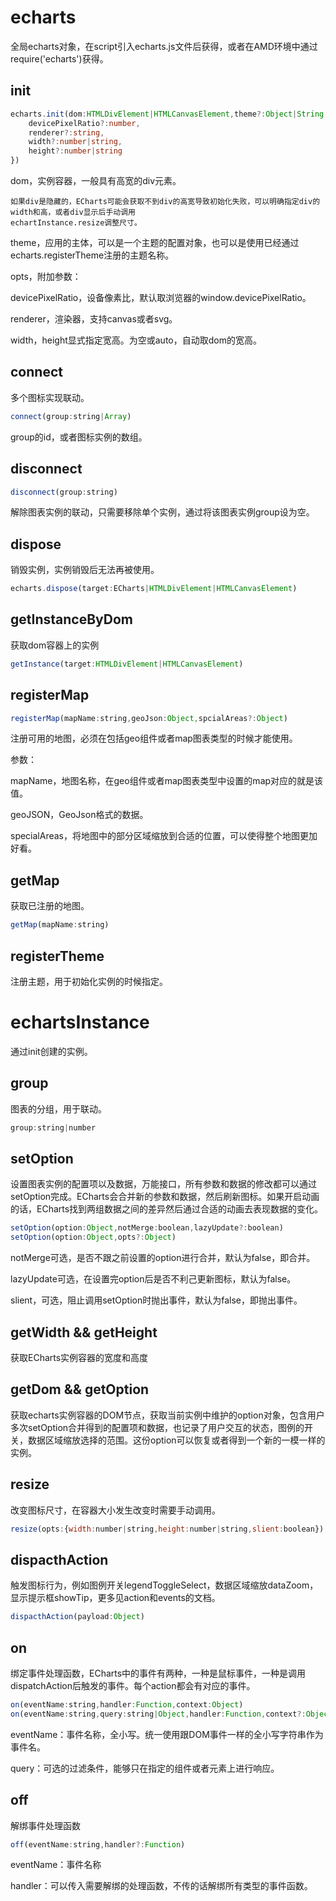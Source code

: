 # echarts

全局echarts对象，在script引入echarts.js文件后获得，或者在AMD环境中通过require('echarts')获得。

## init
```typescript
echarts.init(dom:HTMLDivElement|HTMLCanvasElement,theme?:Object|String,opts?:{
    devicePixelRatio?:number,
    renderer?:string,
    width?:number|string,
    height?:number|string
})
```

dom，实例容器，一般具有高宽的div元素。

    如果div是隐藏的，ECharts可能会获取不到div的高宽导致初始化失败，可以明确指定div的width和高，或者div显示后手动调用
    echartInstance.resize调整尺寸。

theme，应用的主体，可以是一个主题的配置对象，也可以是使用已经通过echarts.registerTheme注册的主题名称。

opts，附加参数：

devicePixelRatio，设备像素比，默认取浏览器的window.devicePixelRatio。

renderer，渲染器，支持canvas或者svg。

width，height显式指定宽高。为空或auto，自动取dom的宽高。

## connect

多个图标实现联动。

```js
connect(group:string|Array)
```
group的id，或者图标实例的数组。

## disconnect

```js
disconnect(group:string)
```

解除图表实例的联动，只需要移除单个实例，通过将该图表实例group设为空。

## dispose

销毁实例，实例销毁后无法再被使用。

```js
echarts.dispose(target:ECharts|HTMLDivElement|HTMLCanvasElement)
```

## getInstanceByDom 

获取dom容器上的实例

```js
getInstance(target:HTMLDivElement|HTMLCanvasElement)
```

## registerMap

```js
registerMap(mapName:string,geoJson:Object,spcialAreas?:Object)
```

注册可用的地图，必须在包括geo组件或者map图表类型的时候才能使用。

参数：

mapName，地图名称，在geo组件或者map图表类型中设置的map对应的就是该值。

geoJSON，GeoJson格式的数据。

specialAreas，将地图中的部分区域缩放到合适的位置，可以使得整个地图更加好看。

## getMap

获取已注册的地图。
```js
getMap(mapName:string)
```

## registerTheme

注册主题，用于初始化实例的时候指定。


# echartsInstance

通过init创建的实例。

## group

图表的分组，用于联动。

```js
group:string|number
```

## setOption

设置图表实例的配置项以及数据，万能接口，所有参数和数据的修改都可以通过setOption完成。ECharts会合并新的参数和数据，然后刷新图标。如果开启动画的话，ECharts找到两组数据之间的差异然后通过合适的动画去表现数据的变化。

```js
setOption(option:Object,notMerge:boolean,lazyUpdate?:boolean)
setOption(option:Object,opts?:Object)
```

notMerge可选，是否不跟之前设置的option进行合并，默认为false，即合并。

lazyUpdate可选，在设置完option后是否不利己更新图标，默认为false。

slient，可选，阻止调用setOption时抛出事件，默认为false，即抛出事件。

## getWidth && getHeight

获取ECharts实例容器的宽度和高度

## getDom && getOption

获取echarts实例容器的DOM节点，获取当前实例中维护的option对象，包含用户多次setOption合并得到的配置项和数据，也记录了用户交互的状态，图例的开关，数据区域缩放选择的范围。这份option可以恢复或者得到一个新的一模一样的实例。

## resize

改变图标尺寸，在容器大小发生改变时需要手动调用。

```js
resize(opts:{width:number|string,height:number|string,slient:boolean})
```
## dispacthAction

触发图标行为，例如图例开关legendToggleSelect，数据区域缩放dataZoom，显示提示框showTip，更多见action和events的文档。

```js
dispacthAction(payload:Object)
```

## on

绑定事件处理函数，ECharts中的事件有两种，一种是鼠标事件，一种是调用dispatchAction后触发的事件。每个action都会有对应的事件。

```js
on(eventName:string,handler:Function,context:Object)
on(eventName:string,query:string|Object,handler:Function,context?:Object)
```

eventName：事件名称，全小写。统一使用跟DOM事件一样的全小写字符串作为事件名。

query：可选的过滤条件，能够只在指定的组件或者元素上进行响应。

## off

解绑事件处理函数

```js
off(eventName:string,handler?:Function)
```

eventName：事件名称

handler：可以传入需要解绑的处理函数，不传的话解绑所有类型的事件函数。




